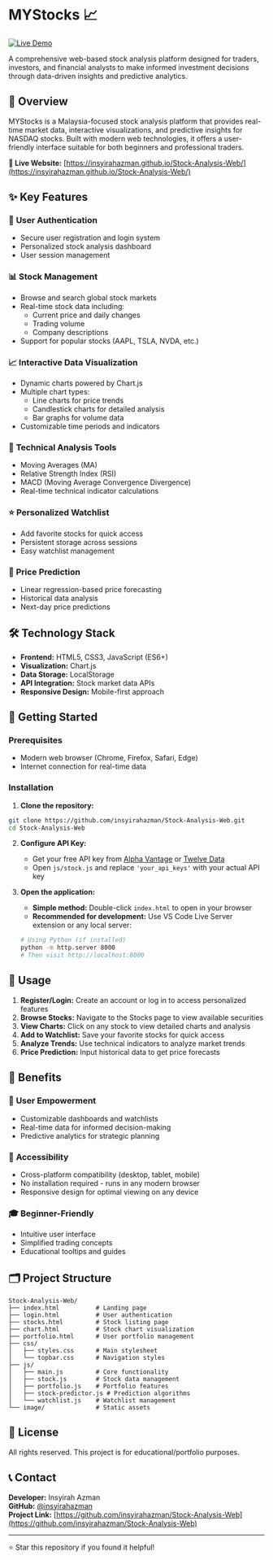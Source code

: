 # MYStocks 📈

[![Live Demo](https://img.shields.io/badge/Live-Demo-brightgreen)](https://insyirahazman.github.io/Stock-Analysis-Web/)

A comprehensive web-based stock analysis platform designed for traders, investors, and financial analysts to make informed investment decisions through data-driven insights and predictive analytics.

## 🌟 Overview

MYStocks is a Malaysia-focused stock analysis platform that provides real-time market data, interactive visualizations, and predictive insights for NASDAQ stocks. Built with modern web technologies, it offers a user-friendly interface suitable for both beginners and professional traders.

**🔗 Live Website:** [https://insyirahazman.github.io/Stock-Analysis-Web/](https://insyirahazman.github.io/Stock-Analysis-Web/)

## ✨ Key Features

### 🔐 **User Authentication**
- Secure user registration and login system
- Personalized stock analysis dashboard
- User session management

### 📊 **Stock Management**
- Browse and search global stock markets
- Real-time stock data including:
  - Current price and daily changes
  - Trading volume
  - Company descriptions
- Support for popular stocks (AAPL, TSLA, NVDA, etc.)

### 📈 **Interactive Data Visualization**
- Dynamic charts powered by Chart.js
- Multiple chart types:
  - Line charts for price trends
  - Candlestick charts for detailed analysis
  - Bar graphs for volume data
- Customizable time periods and indicators

### 🔧 **Technical Analysis Tools**
- Moving Averages (MA)
- Relative Strength Index (RSI)
- MACD (Moving Average Convergence Divergence)
- Real-time technical indicator calculations

### ⭐ **Personalized Watchlist**
- Add favorite stocks for quick access
- Persistent storage across sessions
- Easy watchlist management

### 🤖 **Price Prediction**
- Linear regression-based price forecasting
- Historical data analysis
- Next-day price predictions

## 🛠️ Technology Stack

- **Frontend:** HTML5, CSS3, JavaScript (ES6+)
- **Visualization:** Chart.js
- **Data Storage:** LocalStorage
- **API Integration:** Stock market data APIs
- **Responsive Design:** Mobile-first approach

## 🚀 Getting Started

### Prerequisites
- Modern web browser (Chrome, Firefox, Safari, Edge)
- Internet connection for real-time data

### Installation

1. **Clone the repository:**
```bash
git clone https://github.com/insyirahazman/Stock-Analysis-Web.git
cd Stock-Analysis-Web
```

2. **Configure API Key:**
   - Get your free API key from [Alpha Vantage](https://www.alphavantage.co/support/#api-key) or [Twelve Data](https://twelvedata.com/)
   - Open `js/stock.js` and replace `'your_api_keys'` with your actual API key

3. **Open the application:**
   - **Simple method:** Double-click `index.html` to open in your browser
   - **Recommended for development:** Use VS Code Live Server extension or any local server:
   ```bash
   # Using Python (if installed)
   python -m http.server 8000
   # Then visit http://localhost:8000
   ```

## 📱 Usage

1. **Register/Login:** Create an account or log in to access personalized features
2. **Browse Stocks:** Navigate to the Stocks page to view available securities
3. **View Charts:** Click on any stock to view detailed charts and analysis
4. **Add to Watchlist:** Save your favorite stocks for quick access
5. **Analyze Trends:** Use technical indicators to analyze market trends
6. **Price Prediction:** Input historical data to get price forecasts

## 🎯 Benefits

### 👥 **User Empowerment**
- Customizable dashboards and watchlists
- Real-time data for informed decision-making
- Predictive analytics for strategic planning

### 📱 **Accessibility**
- Cross-platform compatibility (desktop, tablet, mobile)
- No installation required - runs in any modern browser
- Responsive design for optimal viewing on any device

### 🎓 **Beginner-Friendly**
- Intuitive user interface
- Simplified trading concepts
- Educational tooltips and guides

## 🗂️ Project Structure

```
Stock-Analysis-Web/
├── index.html          # Landing page
├── login.html          # User authentication
├── stocks.html         # Stock listing page
├── chart.html          # Stock chart visualization
├── portfolio.html      # User portfolio management
├── css/
│   ├── styles.css      # Main stylesheet
│   └── topbar.css      # Navigation styles
├── js/
│   ├── main.js         # Core functionality
│   ├── stock.js        # Stock data management
│   ├── portfolio.js    # Portfolio features
│   ├── stock-predictor.js # Prediction algorithms
│   └── watchlist.js    # Watchlist management
└── image/              # Static assets
```

## 📄 License

All rights reserved. This project is for educational/portfolio purposes.

## 📞 Contact

**Developer:** Insyirah Azman  
**GitHub:** [@insyirahazman](https://github.com/insyirahazman)  
**Project Link:** [https://github.com/insyirahazman/Stock-Analysis-Web](https://github.com/insyirahazman/Stock-Analysis-Web)

---
⭐ Star this repository if you found it helpful!